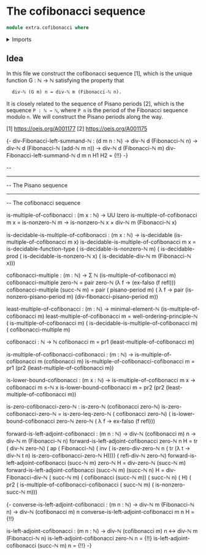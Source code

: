 # The cofibonacci sequence

```agda
module extra.cofibonacci where
```

<details><summary>Imports</summary>

```agda
```

</details>

## Idea

In this file we construct the cofibonacci sequence [1], which is the unique function G : ℕ → ℕ satisfying the property that

```md
  div-ℕ (G m) n ↔ div-ℕ m (Fibonacci-ℕ n).
```

It is closely related to the sequence of Pisano periods [2], which is the sequence `P : ℕ → ℕ`, where `P n` is the period of the Fibonacci sequence modulo `n`. We will construct the Pisano periods along the way.

  [1] https://oeis.org/A001177
  [2] https://oeis.org/A001175


{-
div-Fibonacci-left-summand-ℕ :
  (d m n : ℕ) → div-ℕ d (Fibonacci-ℕ n) → div-ℕ d (Fibonacci-ℕ (add-ℕ m n)) →
  div-ℕ d (Fibonacci-ℕ m)
div-Fibonacci-left-summand-ℕ d m n H1 H2 =
  {!!}
-}

-- 

--------------------------------------------------------------------------------

-- The Pisano sequence


--------------------------------------------------------------------------------

-- The cofibonacci sequence

is-multiple-of-cofibonacci : (m x : ℕ) → UU lzero
is-multiple-of-cofibonacci m x =
  is-nonzero-ℕ m → is-nonzero-ℕ x × div-ℕ m (Fibonacci-ℕ x)

is-decidable-is-multiple-of-cofibonacci :
  (m x : ℕ) → is-decidable (is-multiple-of-cofibonacci m x)
is-decidable-is-multiple-of-cofibonacci m x =
  is-decidable-function-type
    ( is-decidable-is-nonzero-ℕ m)
    ( is-decidable-prod
      ( is-decidable-is-nonzero-ℕ x)
      ( is-decidable-div-ℕ m (Fibonacci-ℕ x)))

cofibonacci-multiple :
  (m : ℕ) → Σ ℕ (is-multiple-of-cofibonacci m)
cofibonacci-multiple zero-ℕ = pair zero-ℕ (λ f → (ex-falso (f refl)))
cofibonacci-multiple (succ-ℕ m) =
  pair ( pisano-period m)
       ( λ f →
         pair (is-nonzero-pisano-period m) (div-fibonacci-pisano-period m))

least-multiple-of-cofibonacci :
  (m : ℕ) → minimal-element-ℕ (is-multiple-of-cofibonacci m)
least-multiple-of-cofibonacci m =
  well-ordering-principle-ℕ
    ( is-multiple-of-cofibonacci m)
    ( is-decidable-is-multiple-of-cofibonacci m)
    ( cofibonacci-multiple m)

cofibonacci : ℕ → ℕ
cofibonacci m = pr1 (least-multiple-of-cofibonacci m)

is-multiple-of-cofibonacci-cofibonacci :
  (m : ℕ) → is-multiple-of-cofibonacci m (cofibonacci m)
is-multiple-of-cofibonacci-cofibonacci m =
  pr1 (pr2 (least-multiple-of-cofibonacci m))

is-lower-bound-cofibonacci :
  (m x : ℕ) → is-multiple-of-cofibonacci m x → cofibonacci m ≤-ℕ x
is-lower-bound-cofibonacci m =
  pr2 (pr2 (least-multiple-of-cofibonacci m))

is-zero-cofibonacci-zero-ℕ : is-zero-ℕ (cofibonacci zero-ℕ)
is-zero-cofibonacci-zero-ℕ =
  is-zero-leq-zero-ℕ
    ( cofibonacci zero-ℕ)
    ( is-lower-bound-cofibonacci zero-ℕ zero-ℕ
      ( λ f → ex-falso (f refl)))

forward-is-left-adjoint-cofibonacci :
  (m n : ℕ) → div-ℕ (cofibonacci m) n → div-ℕ m (Fibonacci-ℕ n)
forward-is-left-adjoint-cofibonacci zero-ℕ n H =
  tr ( div-ℕ zero-ℕ)
     ( ap ( Fibonacci-ℕ)
          ( inv
            ( is-zero-div-zero-ℕ n
              ( tr (λ t → div-ℕ t n) is-zero-cofibonacci-zero-ℕ H))))
     ( refl-div-ℕ zero-ℕ)
forward-is-left-adjoint-cofibonacci (succ-ℕ m) zero-ℕ H = div-zero-ℕ (succ-ℕ m)
forward-is-left-adjoint-cofibonacci (succ-ℕ m) (succ-ℕ n) H =
  div-Fibonacci-div-ℕ
    ( succ-ℕ m)
    ( cofibonacci (succ-ℕ m))
    ( succ-ℕ n)
    ( H)
    ( pr2
      ( is-multiple-of-cofibonacci-cofibonacci
        ( succ-ℕ m)
        ( is-nonzero-succ-ℕ m)))

{-
converse-is-left-adjoint-cofibonacci :
  (m n : ℕ) → div-ℕ m (Fibonacci-ℕ n) → div-ℕ (cofibonacci m) n
converse-is-left-adjoint-cofibonacci m n H = {!!}

is-left-adjoint-cofibonacci :
  (m n : ℕ) → div-ℕ (cofibonacci m) n ↔ div-ℕ m (Fibonacci-ℕ n)
is-left-adjoint-cofibonacci zero-ℕ n = {!!}
is-left-adjoint-cofibonacci (succ-ℕ m) n = {!!}
-}
